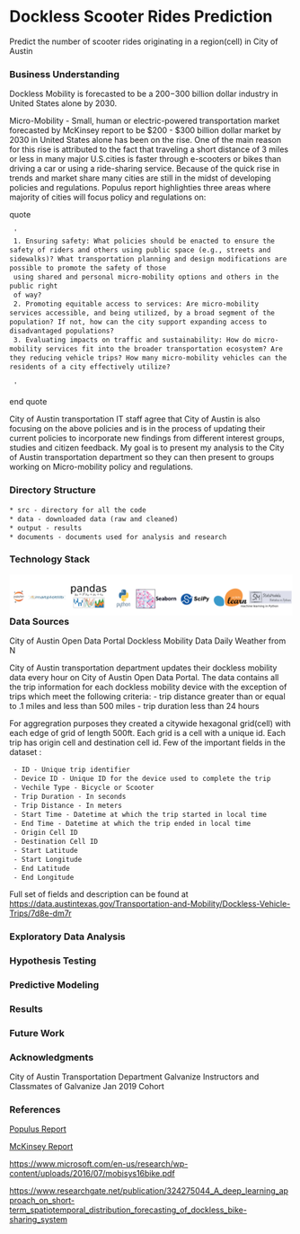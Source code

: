 # Dockless Scooter Rides Prediction
Predict the number of scooter rides originating in a region(cell) in City of Austin


### Business Understanding
Dockless Mobility is forecasted to be a $200-$300 billion dollar industry in United States alone by 2030. 


Micro-Mobility - Small, human or electric-powered transportation market forecasted by McKinsey report to be $200 - $300 billion dollar market by 2030 in United States alone has been on the rise. One of the main reason for this rise is attributed to the fact that traveling a short distance of 3 miles or less in many major U.S.cities is faster through e-scooters or bikes than driving a car or using a ride-sharing service. Because of the quick rise in trends and market share many cities are still in the midst of developing policies and regulations. Populus report highlighties three areas where majority of cities will focus policy and regulations on:

  quote

     '
     1. Ensuring safety: What policies should be enacted to ensure the safety of riders and others using public space (e.g., streets and sidewalks)? What transportation planning and design modifications are possible to promote the safety of those
     using shared and personal micro-mobility options and others in the public right
     of way?
     2. Promoting equitable access to services: Are micro-mobility services accessible, and being utilized, by a broad segment of the population? If not, how can the city support expanding access to disadvantaged populations?
     3. Evaluating impacts on traffic and sustainability: How do micro-mobility services fit into the broader transportation ecosystem? Are they reducing vehicle trips? How many micro-mobility vehicles can the residents of a city effectively utilize?

     '
   end quote

  City of Austin transportation IT staff agree that City of Austin is also focusing on the above policies and is in the process of updating their current policies to incorporate new findings from different interest groups, studies and citizen feedback. My goal is to present my analysis to the City of Austin transportation department so they can then present to groups working on Micro-mobility policy and regulations.


### Directory Structure
    * src - directory for all the code
    * data - downloaded data (raw and cleaned)
    * output - results
    * documents - documents used for analysis and research
    
### Technology Stack
<img src="documents/images/technology_stack.png"
     alt="Technology Stack"
     style="float: left; margin-right: 10px;" />

### Data Sources
City of Austin Open Data Portal Dockless Mobility Data 
Daily Weather from N

   City of Austin transportation department updates their dockless mobility data every hour on City of Austin Open Data Portal. The data contains all the trip information for each dockless mobility device with the exception of trips which meet the following criteria:
     - trip distance greater than or equal to .1 miles and less than 500 miles
     - trip duration less than 24 hours

   For aggregration purposes they created a citywide hexagonal grid(cell) with each edge of grid of length 500ft. Each grid is a cell with a unique id. Each trip has origin cell and destination cell id. Few of the important fields in the dataset :

     - ID - Unique trip identifier
     - Device ID - Unique ID for the device used to complete the trip
     - Vechile Type - Bicycle or Scooter
     - Trip Duration - In seconds
     - Trip Distance - In meters
     - Start Time - Datetime at which the trip started in local time
     - End Time - Datetime at which the trip ended in local time
     - Origin Cell ID 
     - Destination Cell ID
     - Start Latitude
     - Start Longitude
     - End Latitude
     - End Longitude 

   Full set of fields and description can be found at https://data.austintexas.gov/Transportation-and-Mobility/Dockless-Vehicle-Trips/7d8e-dm7r



### Exploratory Data Analysis

### Hypothesis Testing

### Predictive Modeling

### Results

### Future Work

### Acknowledgments
City of Austin Transportation Department
Galvanize Instructors and Classmates of Galvanize Jan 2019 Cohort

### References

<a href = "documents/Populus_MicroMobility_2018_Jul.pdf">Populus Report</a>

<a href="https://www.mckinsey.com/industries/automotive-and-assembly/our-insights/micromobilitys-15000-mile-checkup">McKinsey Report</a>

https://www.microsoft.com/en-us/research/wp-content/uploads/2016/07/mobisys16bike.pdf

https://www.researchgate.net/publication/324275044_A_deep_learning_approach_on_short-term_spatiotemporal_distribution_forecasting_of_dockless_bike-sharing_system


